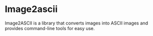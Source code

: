 # Image2ascii

Image2ASCII is a library that converts images into ASCII images and provides command-line tools for easy use.
